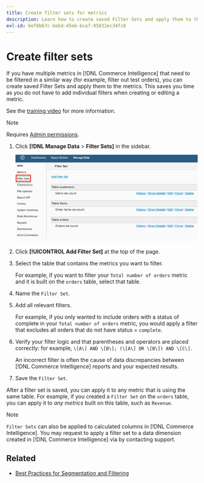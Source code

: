 ```yaml
---
title: Create filter sets for metrics
description: Learn how to create saved Filter Sets and apply them to the metrics.
exl-id: 6ef8b67c-bebd-45eb-bca7-95832ec34fc8
---
```

# Create filter sets

If you have multiple metrics in [!DNL Commerce Intelligence] that need to be filtered in a similar way (for example, filter out test orders), you can create saved Filter Sets and apply them to the metrics. This saves you time as you do not have to add individual filters when creating or editing a metric.

See the [training video](https://experienceleague.adobe.com/docs/commerce-knowledge-base/kb/how-to/mbi-training-video-filter-sets.html?lang=en) for more information.

>[!NOTE]
>
>Requires [Admin permissions](../../administrator/user-management/user-management.md).

1. Click **[!DNL Manage Data** > **Filter Sets]** in the sidebar.

    ![](../../assets/create-filter-sets.png)

1. Click **[!UICONTROL Add Filter Set]** at the top of the page.

1. Select the table that contains the metrics you want to filter.

   For example, if you want to filter your `Total number of orders` metric and it is built on the `orders` table, select that table.

1. Name the `Filter Set`.

1. Add all relevant filters.

    For example, if you only wanted to include orders with a status of complete in your `Total number of orders` metric, you would apply a filter that excludes all orders that do not have status = `complete`.

1. Verify your filter logic and that parentheses and operators are placed correctly: for example, `\[A\] AND \[B\]; (\[A\] OR \[B\]) AND \[C\]`.

   An incorrect filter is often the cause of data discrepancies between [!DNL Commerce Intelligence] reports and your expected results.

1. Save the `Filter Set`.

After a filter set is saved, you can apply it to any metric that is using the same table. For example, if you created a `Filter Set` on the `orders` table, you can apply it to *any metrics* built on this table, such as `Revenue`.

>[!NOTE]
>
>`Filter Sets` can also be applied to calculated columns in [!DNL Commerce Intelligence]. You may request to apply a filter set to a data dimension created in [!DNL Commerce Intelligence] via by contacting support.

## Related

* [Best Practices for Segmentation and Filtering](../../best-practices/segment-filter.md)
